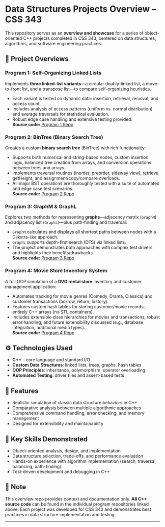 # Data Structures Projects Overview – CSS 343  

This repository serves as an **overview and showcase** for a series of object-oriented C++ projects completed in CSS 343, centered on data structures, algorithms, and software engineering practices.  

## 📖 Project Overviews

### Program 1: Self-Organizing Linked Lists  
Implements **three linked-list variants**—a circular doubly-linked list, a move-to-front list, and a transpose list—to compare self-organizing heuristics.  
- Each variant is tested on dynamic data: insertion, retrieval, removal, and access count.  
- Includes analysis of access patterns (uniform vs. normal distribution) and average traversals for statistical evaluation.  
- Robust edge case handling and extensive testing provided.  
**Source code:** [Program 1 Repo]

### Program 2: BinTree (Binary Search Tree)  
Creates a custom **binary search tree** (BinTree) with rich functionality:  
- Supports both numerical and string-based nodes, custom insertion logic, balanced tree creation from arrays, and conversion operations between trees and arrays.  
- Implements traversal routines (inorder, preorder, sideway view), retrieve, getHeight, and assignment/copy/compare overloads.  
- All major BST operations are thoroughly tested with a suite of automated and edge case test scenarios.  
**Source code:** [Program 2 Repo]

### Program 3: GraphM & GraphL  
Explores two methods for representing **graphs**—adjacency matrix (`GraphM`) and adjacency list (`GraphL`)—plus path-finding and traversal:  
- `GraphM` calculates and displays all shortest paths between nodes with a Dijkstra-like approach.  
- `GraphL` supports depth-first search (DFS) via linked lists.  
- The project demonstrates both approaches with complex test drivers and highlights their benefits/drawbacks.  
**Source code:** [Program 3 Repo]

### Program 4: Movie Store Inventory System  
A full OOP simulation of a **DVD rental store** inventory and customer management application:  
- Automates tracking for movie genres (Comedy, Drama, Classics) and customer transactions (borrow, return, history).  
- Features custom hash tables for storing customer/movie records; entirely C++ arrays (no STL containers).  
- Includes extensible class hierarchies for movies and transactions, robust error handling, and future extensibility discussed (e.g., database integration, additional media types).  
**Source code:** [Program 4 Repo]

## ⚙️ Technologies Used  

- **C++** – core language and standard I/O  
- **Custom Data Structures**: linked lists, trees, graphs, hash tables  
- **OOP Principles**: inheritance, polymorphism, operator overloading  
- **Automated Testing**: driver files and assert-based tests  

## 📝 Features  

- Realistic simulation of classic data structure behaviors in C++  
- Comparative analysis between multiple algorithmic approaches  
- Comprehensive command handling, error checking, and memory management  
- Designed for extensibility and maintainability  

## 🔑 Key Skills Demonstrated  

- Object-oriented analysis, design, and implementation  
- Data structure selection, trade-offs, and performance evaluation  
- Hands-on experience with algorithm implementation (search, traversal, balancing, path-finding)  
- Test-driven development and debugging in C++  

## 📌 Note  

This overview repo provides context and documentation only. **All C++ source code** can be found in the individual program repositories linked above. Each project was developed for CSS 343 and demonstrates best practices in data structure implementation and testing.  

---

[Program 1 Repo]: https://github.com/O-xix/CSS343_Dasari_Program1 
[Program 2 Repo]: https://github.com/O-xix/CSS343_Dasari_Program2
[Program 3 Repo]: https://github.com/O-xix/CSS343_Dasari_Program3
[Program 4 Repo]: https://github.com/O-xix/CSS343_DasariGanesh_Program4